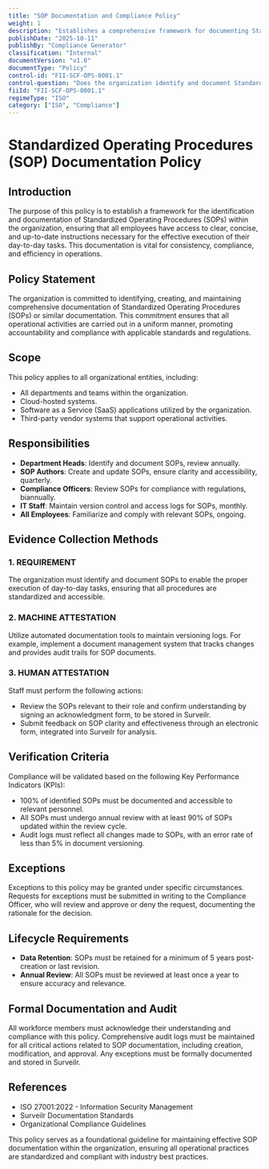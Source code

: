 ```yaml
---
title: "SOP Documentation and Compliance Policy"
weight: 1
description: "Establishes a comprehensive framework for documenting Standardized Operating Procedures (SOPs) to ensure consistency, compliance, and efficiency across the organization."
publishDate: "2025-10-11"
publishBy: "Compliance Generator"
classification: "Internal"
documentVersion: "v1.0"
documentType: "Policy"
control-id: "FII-SCF-OPS-0001.1"
control-question: "Does the organization identify and document Standardized Operating Procedures (SOP), or similar documentation, to enable the proper execution of day-to-day / assigned tasks?"
fiiId: "FII-SCF-OPS-0001.1"
regimeType: "ISO"
category: ["ISO", "Compliance"]
---
```


# Standardized Operating Procedures (SOP) Documentation Policy

## Introduction
The purpose of this policy is to establish a framework for the identification and documentation of Standardized Operating Procedures (SOPs) within the organization, ensuring that all employees have access to clear, concise, and up-to-date instructions necessary for the effective execution of their day-to-day tasks. This documentation is vital for consistency, compliance, and efficiency in operations.

## Policy Statement
The organization is committed to identifying, creating, and maintaining comprehensive documentation of Standardized Operating Procedures (SOPs) or similar documentation. This commitment ensures that all operational activities are carried out in a uniform manner, promoting accountability and compliance with applicable standards and regulations.

## Scope
This policy applies to all organizational entities, including:
- All departments and teams within the organization.
- Cloud-hosted systems.
- Software as a Service (SaaS) applications utilized by the organization.
- Third-party vendor systems that support operational activities.

## Responsibilities
- **Department Heads**: Identify and document SOPs, review annually.
- **SOP Authors**: Create and update SOPs, ensure clarity and accessibility, quarterly.
- **Compliance Officers**: Review SOPs for compliance with regulations, biannually.
- **IT Staff**: Maintain version control and access logs for SOPs, monthly.
- **All Employees**: Familiarize and comply with relevant SOPs, ongoing.

## Evidence Collection Methods

### 1. REQUIREMENT
The organization must identify and document SOPs to enable the proper execution of day-to-day tasks, ensuring that all procedures are standardized and accessible.

### 2. MACHINE ATTESTATION
Utilize automated documentation tools to maintain versioning logs. For example, implement a document management system that tracks changes and provides audit trails for SOP documents.

### 3. HUMAN ATTESTATION
Staff must perform the following actions:
- Review the SOPs relevant to their role and confirm understanding by signing an acknowledgment form, to be stored in Surveilr.
- Submit feedback on SOP clarity and effectiveness through an electronic form, integrated into Surveilr for analysis.

## Verification Criteria
Compliance will be validated based on the following Key Performance Indicators (KPIs):
- 100% of identified SOPs must be documented and accessible to relevant personnel.
- All SOPs must undergo annual review with at least 90% of SOPs updated within the review cycle.
- Audit logs must reflect all changes made to SOPs, with an error rate of less than 5% in document versioning.

## Exceptions
Exceptions to this policy may be granted under specific circumstances. Requests for exceptions must be submitted in writing to the Compliance Officer, who will review and approve or deny the request, documenting the rationale for the decision.

## Lifecycle Requirements
- **Data Retention**: SOPs must be retained for a minimum of 5 years post-creation or last revision.
- **Annual Review**: All SOPs must be reviewed at least once a year to ensure accuracy and relevance.

## Formal Documentation and Audit
All workforce members must acknowledge their understanding and compliance with this policy. Comprehensive audit logs must be maintained for all critical actions related to SOP documentation, including creation, modification, and approval. Any exceptions must be formally documented and stored in Surveilr.

## References
- ISO 27001:2022 - Information Security Management
- Surveilr Documentation Standards
- Organizational Compliance Guidelines

This policy serves as a foundational guideline for maintaining effective SOP documentation within the organization, ensuring all operational practices are standardized and compliant with industry best practices.